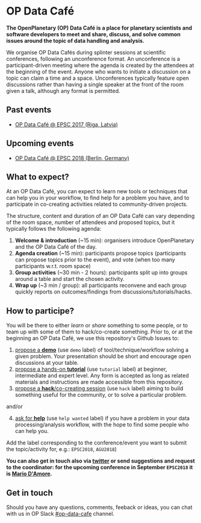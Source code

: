 # OP Data Café

**The OpenPlanetary (OP) Data Café is a place for planetary scientists and software developers to meet and share, discuss, and solve common issues around the topic of data handling and analysis.**

We organise OP Data Cafés during splinter sessions at scientific conferences, following an unconference format. An unconference is a participant-driven meeting where the agenda is created by the attendees at the beginning of the event. Anyone who wants to initiate a discussion on a topic can claim a time and a space. Unconferences typically feature open discussions rather than having a single speaker at the front of the room given a talk, although any format is permitted.

## Past events

* [OP Data Café @ EPSC 2017 (Riga, Latvia)](/events/epsc2017)

## Upcoming events

* [OP Data Café @ EPSC 2018 (Berlin, Germany)](/events/epsc2018)

## What to expect?

At an OP Data Café, you can expect to learn new tools or techniques that can help you in your workflow, to find help for a problem you have, and to participate in co-creating activities related to community-driven projects.

The structure, content and duration of an OP Data Café can vary depending of the room space, number of attendees and proposed topics, but it typically follows the following agenda:

1. **Welcome & introduction** (~15 min): organisers introduce OpenPlanetary and the OP Data Café of the day.
2. **Agenda creation** (~15 min): participants propose topics (participants can propose topics prior to the event), and vote (when too many participants w.r.t. room space)
3. **Group activities** (~30 min - 2 hours): participants split up into groups around a table and start the chosen activity.
4. **Wrap up** (~3 min / group): all participants reconvene and each group quickly reports on outcomes/findings from discussions/tutorials/hacks.

## How to participe?

You will be there to either *learn* or *share* something to some people, or to team up with some of them to hack/co-create something.
Prior to, or at the beginning an OP Data Café, we use this repository's Github Issues to:

1. [propose a **demo**](https://github.com/openplanetary/op-data-cafe/issues/new) (use `demo` label) of tool/technique/workflow solving a given problem. Your presentation should be short and encourage open discussions at your table.
2. [propose a hands-on **tutorial**](https://github.com/openplanetary/op-data-cafe/issues/new) (use `tutorial` label) at beginner, intermediate and expert level. Any form is accepted as long as related materials and instructions are made accessible from this repository.
3. [propose a **hack**/co-creating session](https://github.com/openplanetary/op-data-cafe/issues/new) (use `hack` label) aiming to build something useful for the community, or to solve a particular problem.

and/or

4. [ask for **help**](https://github.com/openplanetary/op-data-cafe/issues/new) (use `help wanted` label) if you have a problem in your data processing/analysis workflow, with the hope to find some people who can help you.

Add the label corresponding to the conference/event you want to submit the topic/activity for, e.g.: `EPSC2018`, `AGU2018`)

**You can also get in touch also via [twitter](https://twitter.com/openplanetary?) or send suggestions and request to the coordinator: for the upcoming conference in September `EPSC2018` it is [Mario D'Amore](mailto:kidpixo@gmail.com).**

## Get in touch

Should you have any questions, comments, feeback or ideas, you can chat with us in OP Slack [#op-data-cafe](https://openplanetary.slack.com/messages/C3X7807B5/team/U04CXH18V/) channel.
